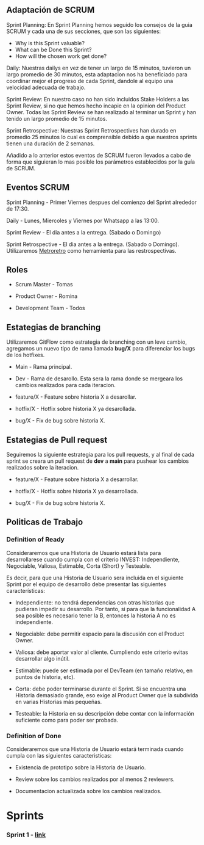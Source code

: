 ## Adaptación de SCRUM 

Sprint Planning:
En Sprint Planning hemos seguido los consejos de la guia SCRUM y cada una de sus secciones, que son las siguientes: 
 - Why is this Sprint valuable?
 - What can be Done this Sprint?
 - How will the chosen work get done?
 
Daily:
Nuestras dailys en vez de tener un largo de 15 minutos, tuvieron un largo promedio de 30 minutos, esta adaptacion nos ha beneficiado para coordinar mejor el progreso de cada Sprint, dandole al equipo una velocidad adecuada de trabajo.

Sprint Review:
En nuestro caso no han sido incluidos Stake Holders a las Sprint Review, si no que hemos hecho incapie en la opinion del Product Owner. 
Todas las Sprint Review se han realizado al terminar un Sprint y han tenido un largo promedio de 15 minutos.

Sprint Retrospective:
Nuestras Sprint Retrospectives han durado en promedio 25 minutos lo cual es comprensible debido a que nuestros sprints tienen una duración de 2 semanas. 

Añadido a lo anterior estos eventos de SCRUM fueron llevados a cabo de forma que siguieran lo mas posible los parámetros establecidos por la guía de SCRUM. 

## Eventos SCRUM

Sprint Planning - Primer Viernes despues del comienzo del Sprint alrededor de 17:30.

Daily - Lunes, Miercoles y Viernes por Whatsapp a las 13:00.

Sprint Review - El dia antes a la entrega. (Sabado o Domingo)

Sprint Retrospective - El dia antes a la entrega. (Sabado o Domingo).
Utilizaremos [Metroretro](https://metroretro.io/) como herramienta para las restrospectivas.

## Roles

- Scrum Master - Tomas

- Product Owner - Romina

- Development Team - Todos

## Estategias de branching

Utilizaremos GitFlow como estrategia de branching con un leve cambio, agregamos un nuevo tipo de rama llamada <strong>bug/X</strong> para diferenciar los bugs de los hotfixes.

- Main - Rama principal.

- Dev - Rama de desarollo. Esta sera la rama donde se mergeara los cambios realizados para cada iteracion.

- feature/X - Feature sobre historia X a desarollar.

- hotfix/X - Hotfix sobre historia X ya desarollada.

- bug/X - Fix de bug sobre historia X.

## Estategias de Pull request

Seguiremos la siguiente estrategia para los pull requests, y al final de cada sprint se creara un pull request de <strong>dev</strong> a <strong>main</strong> para pushear los cambios realizados sobre la iteracion.

- feature/X - Feature sobre historia X a desarrollar.

- hotfix/X - Hotfix sobre historia X ya desarrollada.

- bug/X - Fix de bug sobre historia X.

## Politicas de Trabajo

### Definition of Ready

Consideraremos que una Historia de Usuario estará lista para desarrollarese cuando cumpla con el criterio INVEST: Independiente, Negociable, Valiosa, Estimable, Corta (Short) y Testeable.

Es decir, para que una Historia de Usuario sera incluida en el siguiente Sprint por el equipo de desarrollo debe presentar las siguientes características:

- Independiente: no tendrá dependencias con otras historias que pudieran impedir su desarrollo. Por tanto, si para que la funcionalidad A sea posible es necesario tener la B, entonces la historia A no es independiente.

- Negociable: debe permitir espacio para la discusión con el Product Owner.

- Valiosa: debe aportar valor al cliente. Cumpliendo este criterio evitas desarrollar algo inútil.

- Estimable: puede ser estimada por el DevTeam (en tamaño relativo, en puntos de historia, etc).

- Corta: debe poder terminarse durante el Sprint. Si se encuentra una Historia demasiado grande, eso exige al Product Owner que la subdivida en varias Historias más pequeñas.

- Testeable: la Historia en su descripción debe contar con la información suficiente como para poder ser probada.

### Definition of Done

Consideraremos que una Historia de Usuario estará terminada cuando cumpla con las siguientes caracteristicas:

- Existencia de prototipo sobre la Historia de Usuario.

- Review sobre los cambios realizados por al menos 2 reviewers.

- Documentacion actualizada sobre los cambios realizados.

# Sprints

### Sprint 1 - [link](https://github.com/RominaGiaccio/Biladoniga-Amado-Oller-Giaccio/tree/dev/Sprint1)
